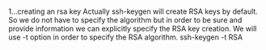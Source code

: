 ~~~~~~~~~~~~~~~~~~~~~~~~~~~~~~~~~~~~~~~~~~~~~~~~~~~~~~~~~~~~~~~~~~~~~~~~~~~~~~~Shellcheck is a tool that will help you write proper Bash scripts. It will make recommendations on your syntax and semantics and provide advice on edge cases that you might not have thought about. Shellcheck is your friend! All your Bash scripts must pass Shellcheck without any error or you will not get any points on the task.
~~~~~~~~~~~~~~~~~~~~~~~~~~~~~~~~~~~~~~~~~~~~~~~~~~~~~~~~~~~~~~~~~~~~~~~~~~~~~~~
1...creating an rsa key
Actually ssh-keygen will create RSA keys by default. So we do not have to specify the algorithm but in order to be sure and provide information we can explicitly specify the RSA key creation. We will use -t option in order to specify the RSA algorithm.
ssh-keygen -t RSA